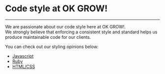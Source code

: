 Code style at OK GROW!
===
---

We are passionate about our code style here at OK GROW!.  
We strongly believe that enforcing a consistent style and standard helps us produce maintainable code for our clients.

You can check out our styling opinions below:

* [Javascript](https://github.com/okgrow/guides/master/style-guide/code-style/javascript)
* [Ruby](https://github.com/okgrow/guides/master/style-guide/code-style/ruby)
* [HTML/CSS](https://github.com/okgrow/guides/master/style-guide/code-style/html-css)
